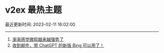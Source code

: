 # v2ex 最热主题

最近更新时间: 2023-02-11 16:02:00

--- 
1. [渐渐感觉微软越来越强势了](https://www.v2ex.com/t/915064) 
2. [收到邮件，带 ChatGPT 的新版 Bing 可以用了！](https://www.v2ex.com/t/915087) 
